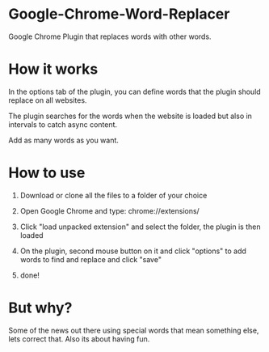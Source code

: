 # Google-Chrome-Word-Replacer
Google Chrome Plugin that replaces words with other words.

# How it works
In the options tab of the plugin, you can define words that the plugin should replace on all websites.

The plugin searches for the words when the website is loaded but also in intervals to catch async content.

Add as many words as you want.

# How to use

1. Download or clone all the files to a folder of your choice

2. Open Google Chrome and type: chrome://extensions/

3. Click "load unpacked extension" and select the folder, the plugin is then loaded

4. On the plugin, second mouse button on it and click "options" to add words to find and replace and click "save"

5. done!

# But why?
Some of the news out there using special words that mean something else, lets correct that. Also its about having fun.
